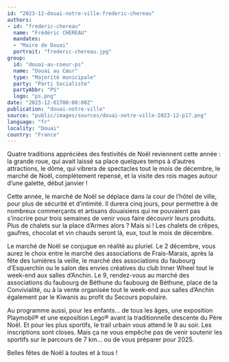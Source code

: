 ```yaml
---
id: "2023-12-douai-notre-ville-frederic-chereau"
authors:
- id: "frederic-chereau"
  name: "Frédéric CHÉREAU"
  mandates: 
  - "Maire de Douai"
  portrait: "frederic-chereau.jpg"
group:
  id: "douai-au-coeur-ps"
  name: "Douai au Cœur"
  type: "Majorité municipale"
  party: "Parti Socialiste"
  partyAbbr: "PS"
  logo: "ps.png"
date: "2023-12-01T00:00:00Z"
publication: "douai-notre-ville"
source: "public/images/sources/douai-notre-ville-2023-12-p17.png"
language: "fr"
locality: "Douai"
country: "France"
---
```


Quatre traditions appréciées des festivités de Noël reviennent cette année : la grande roue, qui avait laissé sa place quelques temps à d’autres attractions, le dôme, qui vibrera de spectacles tout le mois de décembre, le marché de Noël, complètement repensé, et la visite des rois mages autour d’une galette, début janvier !

Cette année, le marché de Noël se déplace dans la cour de l’hôtel de ville, pour plus de sécurité et d’intimité. Il durera cinq jours, pour permettre à de nombreux commerçants et artisans douaisiens qui ne pouvaient pas s’inscrire pour trois semaines de venir vous faire découvrir leurs produits. Plus de chalets sur la place d’Armes alors ? Mais si ! Les chalets de crêpes, gaufres, chocolat et vin chauds seront là, eux, tout le mois de décembre.

Le marché de Noël se conjugue en réalité au pluriel. Le 2 décembre, vous aurez le choix entre le marché des associations de Frais-Marais, après la fête des lumières la veille, le marché des associations du faubourg d’Esquerchin ou le salon des envies créatives du club Inner Wheel tout le week-end aux salles d’Anchin. Le 9, rendez-vous au marché des associations du faubourg de Béthune du faubourg de Béthune, place de la Convivialité, ou à la vente organisée tout le week-end aux salles d’Anchin également par le Kiwanis au profit du Secours populaire.

Au programme aussi, pour les enfants… de tous les âges, une exposition Playmobil® et une exposition Lego® avant la traditionnelle descente du Père Noël. Et pour les plus sportifs, le trail urbain vous attend le 9 au soir. Les inscriptions sont closes. Mais ça ne vous empêche pas de venir soutenir les sportifs sur le parcours de 7 km… ou de vous préparer pour 2025.

Belles fêtes de Noël à toutes et à tous !
